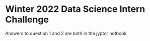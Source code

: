 # Winter 2022 Data Science Intern Challenge
Answers to question 1 and 2 are both in the jyptor notbook

